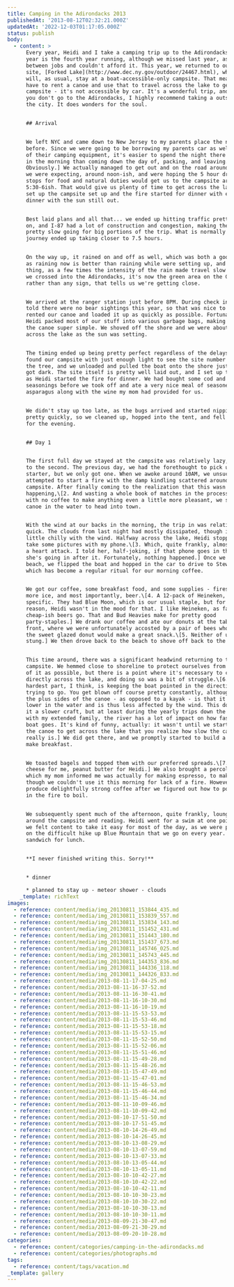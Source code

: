 ```yaml
---
title: Camping in the Adirondacks 2013
publishedAt: '2013-08-12T02:32:21.000Z'
updatedAt: '2022-12-03T01:17:05.000Z'
status: publish
body:
  - content: >
      Every year, Heidi and I take a camping trip up to the Adirondacks. This
      year is the fourth year running, although we missed last year, as I was
      between jobs and couldn't afford it. This year, we returned to our usual
      site, [Forked Lake](http://www.dec.ny.gov/outdoor/24467.html), where we
      will, as usual, stay at a boat-accessible-only campsite. That means we
      have to rent a canoe and use that to travel across the lake to get to our
      campsite - it's not accessible by car. It's a wonderful trip, and even if
      you don't go to the Adirondacks, I highly recommend taking a outside of
      the city. It does wonders for the soul.


      ## Arrival


      We left NYC and came down to New Jersey to my parents place the night
      before. Since we were going to be borrowing my parents car as well as much
      of their camping equipment, it's easier to spend the night there and leave
      in the morning than coming down the day of, packing, and leaving.\[1.
      Obviously.] We actually managed to get out and on the road around the time
      we were expecting, around noon-ish, and were hoping the 5 hour drive, plus
      stops for food and natural duties would get us to the campsite around
      5:30-6ish. That would give us plenty of time to get across the lake and
      set up the campsite set up and the fire started for dinner with enough for
      dinner with the sun still out.


      Best laid plans and all that... we ended up hitting traffic pretty early
      on, and I-87 had a lot of construction and congestion, making the trip
      pretty slow going for big portions of the trip. What is normally a 5 hour
      journey ended up taking closer to 7.5 hours.


      On the way up, it rained on and off as well, which was both a good thing,
      as raining now is better than raining while were setting up, and a bad
      thing, as a few times the intensity of the rain made travel slow going. As
      we crossed into the Adirondacks, it's now the green area on the GPS,
      rather than any sign, that tells us we're getting close.


      We arrived at the ranger station just before 8PM. During check in, we were
      told there were no bear sightings this year, so that was nice to know. We
      rented our canoe and loaded it up as quickly as possible. Fortunately,
      Heidi packed most of our stuff into various garbage bags, making packing
      the canoe super simple. We shoved off the shore and we were about halfway
      across the lake as the sun was setting.


      The timing ended up being pretty perfect regardless of the delays. We
      found our campsite with just enough light to see the site number marked on
      the tree, and we unloaded and pulled the boat onto the shore just as it
      got dark. The site itself is pretty well laid out, and I set up the tent
      as Heidi started the fire for dinner. We had bought some cod and
      seasonings before we took off and ate a very nice meal of seasoned cod and
      asparagus along with the wine my mom had provided for us.


      We didn't stay up too late, as the bugs arrived and started nipping at us
      pretty quickly, so we cleaned up, hopped into the tent, and fell asleep
      for the evening.


      ## Day 1


      The first full day we stayed at the campsite was relatively lazy, compared
      to the second. The previous day, we had the forethought to pick up a fire
      starter, but we only got one. When we awoke around 10AM, we unsuccessfully
      attempted to start a fire with the damp kindling scattered around our
      campsite. After finally coming to the realization that this wasn't
      happening,\[2. And wasting a whole book of matches in the process.] and
      with no coffee to make anything even a little more pleasant, we shoved the
      canoe in the water to head into town.


      With the wind at our backs in the morning, the trip in was relatively
      quick. The clouds from last night had mostly dissipated, though it was a
      little chilly with the wind. Halfway across the lake, Heidi stopped to
      take some pictures with my phone.\[3. Which, quite frankly, almost gave me
      a heart attack. I told her, half-joking, if that phone goes in the lake,
      she's going in after it. Fortunately, nothing happened.] Once we hit the
      beach, we flipped the boat and hopped in the car to drive to Stewart's,
      which has become a regular ritual for our morning coffee.


      We got our coffee, some breakfast food, and some supplies - firestarters,
      more ice, and most importantly, beer.\[4. A 12-pack of Heineken, to be
      specific. They had Blue Moon, which is our usual staple, but for some
      reason, Heidi wasn't in the mood for that. I like Heineken, as far as
      cheap-ish beers go. That and Bud Heavies make for pretty good
      party-staples.] We drank our coffee and ate our donuts at the tables out
      front, where we were unfortunately accosted by a pair of bees who thought
      the sweet glazed donut would make a great snack.\[5. Neither of us were
      stung.] We then drove back to the beach to shove off back to the campsite.


      This time around, there was a significant headwind returning to the
      campsite. We hemmed close to shoreline to protect ourselves from as much
      of it as possible, but there is a point where it's necessary to cut
      directly across the lake, and doing so was a bit of struggle.\[6. The
      hardest part, I think, is keeping the boat pointed in the direction you're
      trying to go. You get blown off course pretty constantly, although one of
      the plus sides of the canoe - as opposed to a kayak - is that it sits much
      lower in the water and is thus less affected by the wind. This does make
      it a slower craft, but at least during the yearly trips down the Delaware
      with my extended family, the river has a lot of impact on how fast the
      boat goes. It's kind of funny, actually: it wasn't until we started using
      the canoe to get across the lake that you realize how slow the canoe
      really is.] We did get there, and we promptly started to build a fire to
      make breakfast.


      We toasted bagels and topped them with our preferred spreads.\[7. Cream
      cheese for me, peanut butter for Heidi.] We also brought a percolator,
      which my mom informed me was actually for making espresso, to make coffee,
      though we couldn't use it this morning for lack of a fire. However, it did
      produce delightfully strong coffee after we figured out how to position it
      in the fire to boil.


      We subsequently spent much of the afternoon, quite frankly, lounging
      around the campsite and reading. Heidi went for a swim at one point, but
      we felt content to take it easy for most of the day, as we were planning
      on the difficult hike up Blue Mountain that we go on every year. I made a
      sandwich for lunch.


      **I never finished writing this. Sorry!**


      * dinner

      * planned to stay up - meteor shower - clouds
    _template: richText
images:
  - reference: content/media/img_20130811_153844_435.md
  - reference: content/media/img_20130811_153839_557.md
  - reference: content/media/img_20130811_153834_143.md
  - reference: content/media/img_20130811_151452_431.md
  - reference: content/media/img_20130811_151443_180.md
  - reference: content/media/img_20130811_151437_673.md
  - reference: content/media/img_20130811_145746_025.md
  - reference: content/media/img_20130811_145743_445.md
  - reference: content/media/img_20130811_144353_836.md
  - reference: content/media/img_20130811_144336_118.md
  - reference: content/media/img_20130811_144326_833.md
  - reference: content/media/2013-08-11-17-04-25.md
  - reference: content/media/2013-08-11-16-37-52.md
  - reference: content/media/2013-08-11-16-30-41.md
  - reference: content/media/2013-08-11-16-10-30.md
  - reference: content/media/2013-08-11-16-10-19.md
  - reference: content/media/2013-08-11-15-53-53.md
  - reference: content/media/2013-08-11-15-53-46.md
  - reference: content/media/2013-08-11-15-53-18.md
  - reference: content/media/2013-08-11-15-53-15.md
  - reference: content/media/2013-08-11-15-52-50.md
  - reference: content/media/2013-08-11-15-52-06.md
  - reference: content/media/2013-08-11-15-51-46.md
  - reference: content/media/2013-08-11-15-49-28.md
  - reference: content/media/2013-08-11-15-48-26.md
  - reference: content/media/2013-08-11-15-47-49.md
  - reference: content/media/2013-08-11-15-47-01.md
  - reference: content/media/2013-08-11-15-46-53.md
  - reference: content/media/2013-08-11-15-46-44.md
  - reference: content/media/2013-08-11-15-46-34.md
  - reference: content/media/2013-08-11-10-09-46.md
  - reference: content/media/2013-08-11-10-09-42.md
  - reference: content/media/2013-08-10-17-51-50.md
  - reference: content/media/2013-08-10-17-51-45.md
  - reference: content/media/2013-08-10-14-26-49.md
  - reference: content/media/2013-08-10-14-26-45.md
  - reference: content/media/2013-08-10-13-08-29.md
  - reference: content/media/2013-08-10-13-07-59.md
  - reference: content/media/2013-08-10-13-07-33.md
  - reference: content/media/2013-08-10-13-05-44.md
  - reference: content/media/2013-08-10-13-05-11.md
  - reference: content/media/2013-08-10-10-42-27.md
  - reference: content/media/2013-08-10-10-42-22.md
  - reference: content/media/2013-08-10-10-42-11.md
  - reference: content/media/2013-08-10-10-30-23.md
  - reference: content/media/2013-08-10-10-30-22.md
  - reference: content/media/2013-08-10-10-30-13.md
  - reference: content/media/2013-08-10-10-30-11.md
  - reference: content/media/2013-08-09-21-30-47.md
  - reference: content/media/2013-08-09-21-30-29.md
  - reference: content/media/2013-08-09-20-10-28.md
categories:
  - reference: content/categories/camping-in-the-adirondacks.md
  - reference: content/categories/photographs.md
tags:
  - reference: content/tags/vacation.md
_template: gallery
---
```



